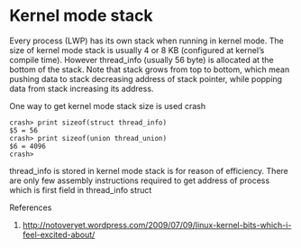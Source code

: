 ﻿# Kernel mode stack


Every process (LWP) has its own stack when running in kernel mode. The size of kernel mode stack is usually 4 or 8 KB
(configured at kernel’s compile time). However thread_info (usually 56 byte) is allocated at the bottom of the stack.
Note that stack grows from top to bottom, which mean pushing data to stack decreasing address of stack pointer, while
popping data from stack increasing its address.


One way to get kernel mode stack size is used crash


    crash> print sizeof(struct thread_info)
    $5 = 56
    crash> print sizeof(union thread_union)
    $6 = 4096
    crash>


thread_info is stored in kernel mode stack is for reason of efficiency. There are only few assembly instructions
required to get address of process which is first field in thread_info struct

References

1. http://notoveryet.wordpress.com/2009/07/09/linux-kernel-bits-which-i-feel-excited-about/